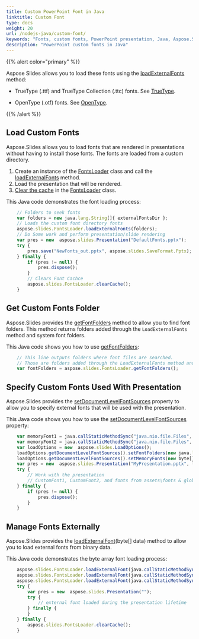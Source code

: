 ```yaml
---
title: Custom PowerPoint Font in Java
linktitle: Custom Font
type: docs
weight: 20
url: /nodejs-java/custom-font/
keywords: "Fonts, custom fonts, PowerPoint presentation, Java, Aspose.Slides for Java"
description: "PowerPoint custom fonts in Java"
---
```


{{% alert color="primary" %}} 

Aspose Slides allows you to load these fonts using the [loadExternalFonts](https://reference.aspose.com/slides/nodejs-java/aspose.slides/fontsloader/#loadExternalFonts-java.lang.String---) method:

* TrueType (.ttf) and TrueType Collection (.ttc) fonts. See [TrueType](https://en.wikipedia.org/wiki/TrueType).

* OpenType (.otf) fonts. See [OpenType](https://en.wikipedia.org/wiki/OpenType).

{{% /alert %}}

## **Load Custom Fonts**

Aspose.Slides allows you to load fonts that are rendered in presentations without having to install those fonts. The fonts are loaded from a custom directory. 

1. Create an instance of the [FontsLoader](https://reference.aspose.com/slides/nodejs-java/aspose.slides/fontsloader/) class and call the [loadExternalFonts](https://reference.aspose.com/slides/nodejs-java/aspose.slides/fontsloader/#loadExternalFonts-java.lang.String---) method.
2. Load the presentation that will be rendered.
3. [Clear the cache](https://reference.aspose.com/slides/nodejs-java/aspose.slides/FontsLoader#clearCache--) in the [FontsLoader](https://reference.aspose.com/slides/nodejs-java/aspose.slides/FontsLoader) class.

This Java code demonstrates the font loading process:

```javascript
    // Folders to seek fonts
    var folders = new java.lang.String[]{ externalFontsDir };
    // Loads the custom font directory fonts
    aspose.slides.FontsLoader.loadExternalFonts(folders);
    // Do Some work and perform presentation/slide rendering
    var pres = new  aspose.slides.Presentation("DefaultFonts.pptx");
    try {
        pres.save("NewFonts_out.pptx", aspose.slides.SaveFormat.Pptx);
    } finally {
        if (pres != null) {
            pres.dispose();
        }
        // Clears Font Cachce
        aspose.slides.FontsLoader.clearCache();
    }
```

## **Get Custom Fonts Folder**
Aspose.Slides provides the [getFontFolders](https://reference.aspose.com/slides/nodejs-java/aspose.slides/fontsloader/#getFontFolders--) method to allow you to find font folders. This method returns folders added through the `LoadExternalFonts` method and system font folders.

This Java code shows you how to use [getFontFolders](https://reference.aspose.com/slides/nodejs-java/aspose.slides/fontsloader/#getFontFolders--):

```javascript
    // This line outputs folders where font files are searched.
    // Those are folders added through the LoadExternalFonts method and system font folders.
    var fontFolders = aspose.slides.FontsLoader.getFontFolders();
```

## **Specify Custom Fonts Used With Presentation**
Aspose.Slides provides the [setDocumentLevelFontSources](https://reference.aspose.com/slides/nodejs-java/aspose.slides/iloadoptions/#setDocumentLevelFontSources-aspose.slides.IFontSources-) property to allow you to specify external fonts that will be used with the presentation.

This Java code shows you how to use the [setDocumentLevelFontSources](https://reference.aspose.com/slides/nodejs-java/aspose.slides/iloadoptions/#setDocumentLevelFontSources-aspose.slides.IFontSources-) property:

```javascript
    var memoryFont1 = java.callStaticMethodSync("java.nio.file.Files", "readAllBytes", "customfonts/CustomFont1.ttf");
    var memoryFont2 = java.callStaticMethodSync("java.nio.file.Files", "readAllBytes", "customfonts/CustomFont2.ttf");
    var loadOptions = new  aspose.slides.LoadOptions();
    loadOptions.getDocumentLevelFontSources().setFontFolders(new java.lang.String[]{ "assets/fonts", "global/fonts" });
    loadOptions.getDocumentLevelFontSources().setMemoryFonts(new byte[][]{ memoryFont1, memoryFont2 });
    var pres = new  aspose.slides.Presentation("MyPresentation.pptx", loadOptions);
    try {
        // Work with the presentation
        // CustomFont1, CustomFont2, and fonts from assets\fonts & global\fonts folders and their subfolders are available to the presentation
    } finally {
        if (pres != null) {
            pres.dispose();
        }
    }
```

## **Manage Fonts Externally**

Aspose.Slides provides the [loadExternalFont](https://reference.aspose.com/slides/nodejs-java/aspose.slides/fontsloader/#loadExternalFont-byte---)(byte[] data) method to allow you to load external fonts from binary data.

This Java code demonstrates the byte array font loading process:

```javascript
    aspose.slides.FontsLoader.loadExternalFont(java.callStaticMethodSync("java.nio.file.Files", "readAllBytes", java.callStaticMethodSync("java.nio.file.Paths", "get", "ARIALN.TTF")));
    aspose.slides.FontsLoader.loadExternalFont(java.callStaticMethodSync("java.nio.file.Files", "readAllBytes", java.callStaticMethodSync("java.nio.file.Paths", "get", "ARIALNBI.TTF")));
    aspose.slides.FontsLoader.loadExternalFont(java.callStaticMethodSync("java.nio.file.Files", "readAllBytes", java.callStaticMethodSync("java.nio.file.Paths", "get", "ARIALNI.TTF")));
    try {
        var pres = new  aspose.slides.Presentation("");
        try {
            // external font loaded during the presentation lifetime
        } finally {
        }
    } finally {
        aspose.slides.FontsLoader.clearCache();
    }
```

